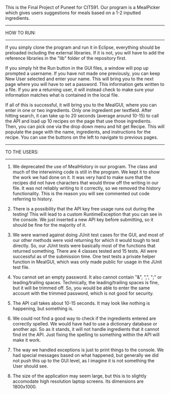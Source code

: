 This is the Final Project of Puneet for CIT591. Our program is a MealPicker which gives users suggestions for meals based on a 1-2 inputted ingredients.

***********
HOW TO RUN:
***********

If you simply clone the program and run it in Eclipse, everything should be preloaded including the external libraries. If it is not, you will have to add the reference libraries in the "lib" folder of the repository first.

If you simply hit the Run button in the GUI files, a window will pop up prompted a username. If you have not made one previously, you can keep New User selected and enter your name. This will bring you to the next page where you will have to set a password. This information gets written to a file. If you are a returning user, it will instead check to make sure your information matches what is contained in the local file.

If all of this is successful, it will bring you to the MealGUI, where you can enter in one or two ingredients. Only one ingredient per textfield. After hitting search, it can take up to 20 seconds (average around 10-15) to call the API and load up 10 recipes on the page that use those ingredients. Then, you can pick one via the drop down menu and hit get Recipe. This will populate the page with the name, ingredients, and instructions for the recipe. You can use the buttons on the left to navigate to previous pages.

**************
TO THE USERS:
**************
1. We deprecated the use of MealHistory in our program. The class and much of the interwining code is still in the program. We kept it to show the work we had done on it. It was very hard to make sure that the recipes did not have characters that would throw off the writing in our file. It was not reliably writing to it correctly, so we removed the history functionality. This is the reason you will see commented out code referring to history.

2. There is a possibility that the API key free usage runs out during the testing! This will lead to a custom RuntimeException that you can see in the console. We just inserted a new API key before submitting, so it should be fine for the majority of it. 


3. We were warned against doing JUnit test cases for the GUI, and most of our other methods were void returning for which it would tough to test directly. So, our JUnit tests were basically most of the functions that returned something. There are 4 classes tested and 15 tests. All were successful as of the submission time. One test tests a private helper function in MealGUI, which was only made public for usage in the JUnit test file.

4. You cannot set an empty password. It also cannot contain "&", ",", ";" or leading/trailing spaces. 
Technically, the leading/trailing spaces is fine, but it will be trimmed off.
So, you would be able to enter the same account with the trimmed password, which is not good for security.

5. The API call takes about 10-15 seconds. It may look like nothing is happening, but something is. 

6. We could not find a good way to check if the ingredients entered are correctly spelled. 
We would have had to use a dictionary database or another api. So as it stands, it will not handle ingredients that it cannot find int the API. 
Just fixing the spelling to something within the API will make it work.

7. The way we handled exceptions is just to print things to the console. We had special messages 
based on what happened, but generally we did not push this up to the GUI level, 
as I imagine it is not something the User should see. 

8. The size of the application may seem large, but this is to slightly accomodate high resolution laptop screens. Its dimensions are 1800x1000.

